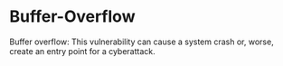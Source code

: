 # Buffer-Overflow
Buffer overflow: This vulnerability can cause a system crash or, worse, create an entry point for a cyberattack.
